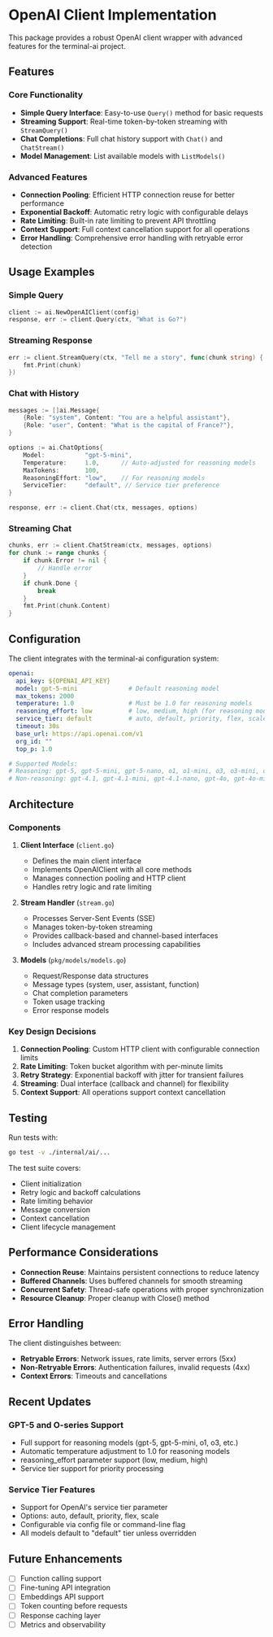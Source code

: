 # OpenAI Client Implementation

This package provides a robust OpenAI client wrapper with advanced features for the terminal-ai project.

## Features

### Core Functionality
- **Simple Query Interface**: Easy-to-use `Query()` method for basic requests
- **Streaming Support**: Real-time token-by-token streaming with `StreamQuery()`
- **Chat Completions**: Full chat history support with `Chat()` and `ChatStream()`
- **Model Management**: List available models with `ListModels()`

### Advanced Features
- **Connection Pooling**: Efficient HTTP connection reuse for better performance
- **Exponential Backoff**: Automatic retry logic with configurable delays
- **Rate Limiting**: Built-in rate limiting to prevent API throttling
- **Context Support**: Full context cancellation support for all operations
- **Error Handling**: Comprehensive error handling with retryable error detection

## Usage Examples

### Simple Query
```go
client := ai.NewOpenAIClient(config)
response, err := client.Query(ctx, "What is Go?")
```

### Streaming Response
```go
err := client.StreamQuery(ctx, "Tell me a story", func(chunk string) {
    fmt.Print(chunk)
})
```

### Chat with History
```go
messages := []ai.Message{
    {Role: "system", Content: "You are a helpful assistant"},
    {Role: "user", Content: "What is the capital of France?"},
}

options := ai.ChatOptions{
    Model:           "gpt-5-mini",
    Temperature:     1.0,      // Auto-adjusted for reasoning models
    MaxTokens:       100,
    ReasoningEffort: "low",    // For reasoning models
    ServiceTier:     "default", // Service tier preference
}

response, err := client.Chat(ctx, messages, options)
```

### Streaming Chat
```go
chunks, err := client.ChatStream(ctx, messages, options)
for chunk := range chunks {
    if chunk.Error != nil {
        // Handle error
    }
    if chunk.Done {
        break
    }
    fmt.Print(chunk.Content)
}
```

## Configuration

The client integrates with the terminal-ai configuration system:

```yaml
openai:
  api_key: ${OPENAI_API_KEY}
  model: gpt-5-mini              # Default reasoning model
  max_tokens: 2000
  temperature: 1.0               # Must be 1.0 for reasoning models
  reasoning_effort: low          # low, medium, high (for reasoning models)
  service_tier: default          # auto, default, priority, flex, scale
  timeout: 30s
  base_url: https://api.openai.com/v1
  org_id: ""
  top_p: 1.0

# Supported Models:
# Reasoning: gpt-5, gpt-5-mini, gpt-5-nano, o1, o1-mini, o3, o3-mini, o4-mini
# Non-reasoning: gpt-4.1, gpt-4.1-mini, gpt-4.1-nano, gpt-4o, gpt-4o-mini
```

## Architecture

### Components

1. **Client Interface** (`client.go`)
   - Defines the main client interface
   - Implements OpenAIClient with all core methods
   - Manages connection pooling and HTTP client
   - Handles retry logic and rate limiting

2. **Stream Handler** (`stream.go`)
   - Processes Server-Sent Events (SSE)
   - Manages token-by-token streaming
   - Provides callback-based and channel-based interfaces
   - Includes advanced stream processing capabilities

3. **Models** (`pkg/models/models.go`)
   - Request/Response data structures
   - Message types (system, user, assistant, function)
   - Chat completion parameters
   - Token usage tracking
   - Error response models

### Key Design Decisions

1. **Connection Pooling**: Custom HTTP client with configurable connection limits
2. **Rate Limiting**: Token bucket algorithm with per-minute limits
3. **Retry Strategy**: Exponential backoff with jitter for transient failures
4. **Streaming**: Dual interface (callback and channel) for flexibility
5. **Context Support**: All operations support context cancellation

## Testing

Run tests with:
```bash
go test -v ./internal/ai/...
```

The test suite covers:
- Client initialization
- Retry logic and backoff calculations
- Rate limiting behavior
- Message conversion
- Context cancellation
- Client lifecycle management

## Performance Considerations

- **Connection Reuse**: Maintains persistent connections to reduce latency
- **Buffered Channels**: Uses buffered channels for smooth streaming
- **Concurrent Safety**: Thread-safe operations with proper synchronization
- **Resource Cleanup**: Proper cleanup with Close() method

## Error Handling

The client distinguishes between:
- **Retryable Errors**: Network issues, rate limits, server errors (5xx)
- **Non-Retryable Errors**: Authentication failures, invalid requests (4xx)
- **Context Errors**: Timeouts and cancellations

## Recent Updates

### GPT-5 and O-series Support
- Full support for reasoning models (gpt-5, gpt-5-mini, o1, o3, etc.)
- Automatic temperature adjustment to 1.0 for reasoning models
- reasoning_effort parameter support (low, medium, high)
- Service tier support for priority processing

### Service Tier Features
- Support for OpenAI's service tier parameter
- Options: auto, default, priority, flex, scale
- Configurable via config file or command-line flag
- All models default to "default" tier unless overridden

## Future Enhancements

- [ ] Function calling support
- [ ] Fine-tuning API integration
- [ ] Embeddings API support
- [ ] Token counting before requests
- [ ] Response caching layer
- [ ] Metrics and observability